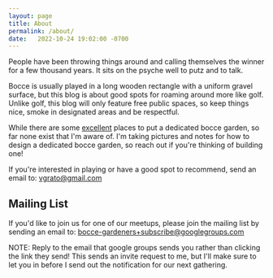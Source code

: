 ```yaml
---
layout: page
title: About
permalink: /about/
date:   2022-10-24 19:02:00 -0700
---
```


People have been throwing things around and calling themselves the winner for a few thousand years.
It sits on the psyche well to putz and to talk.

Bocce is usually played in a long wooden rectangle with a uniform gravel surface, but this blog is about good spots for roaming around more like golf.
Unlike golf, this blog will only feature free public spaces, so keep things nice, smoke in designated areas and be respectful.

While there are some [excellent](https://www.openstreetmap.org/query?lat=32.73100&lon=-117.14155#map=18/32.73107/-117.14045) places to put a dedicated bocce garden, so far none exist that I'm aware of.
I'm taking pictures and notes for how to design a dedicated bocce garden, so reach out if you're thinking of building one!

If you're interested in playing or have a good spot to recommend, send an email to:
[vgrato@gmail.com](mailto:vgrato@gmail.com)

## Mailing List
If you'd like to join us for one of our meetups, please join the mailing list by sending an email to:
[bocce-gardeners+subscribe@googlegroups.com](mailto:bocce-gardeners+subscribe@googlegroups.com)

NOTE: Reply to the email that google groups sends you rather than clicking the link they send!
This sends an invite request to me, but I'll make sure to let you in before I send out the notification for our next gathering.
